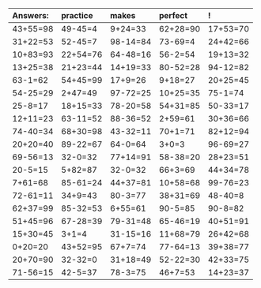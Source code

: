 | Answers: | practice | makes | perfect | ! |
| :--- | :--- | :--- | :--- | :--- |
| 43+55=98 | 49-45=4 | 9+24=33 | 62+28=90 | 17+53=70 | 
| 31+22=53 | 52-45=7 | 98-14=84 | 73-69=4 | 24+42=66 | 
| 10+83=93 | 22+54=76 | 64-48=16 | 56-2=54 | 19+13=32 | 
| 13+25=38 | 21+23=44 | 14+19=33 | 80-52=28 | 94-12=82 | 
| 63-1=62 | 54+45=99 | 17+9=26 | 9+18=27 | 20+25=45 | 
| 54-25=29 | 2+47=49 | 97-72=25 | 10+25=35 | 75-1=74 | 
| 25-8=17 | 18+15=33 | 78-20=58 | 54+31=85 | 50-33=17 | 
| 12+11=23 | 63-11=52 | 88-36=52 | 2+59=61 | 30+36=66 | 
| 74-40=34 | 68+30=98 | 43-32=11 | 70+1=71 | 82+12=94 | 
| 20+20=40 | 89-22=67 | 64-0=64 | 3+0=3 | 96-69=27 | 
| 69-56=13 | 32-0=32 | 77+14=91 | 58-38=20 | 28+23=51 | 
| 20-5=15 | 5+82=87 | 32-0=32 | 66+3=69 | 44+34=78 | 
| 7+61=68 | 85-61=24 | 44+37=81 | 10+58=68 | 99-76=23 | 
| 72-61=11 | 34+9=43 | 80-3=77 | 38+31=69 | 48-40=8 | 
| 62+37=99 | 85-32=53 | 6+55=61 | 90-5=85 | 90-8=82 | 
| 51+45=96 | 67-28=39 | 79-31=48 | 65-46=19 | 40+51=91 | 
| 15+30=45 | 3+1=4 | 31-15=16 | 11+68=79 | 26+42=68 | 
| 0+20=20 | 43+52=95 | 67+7=74 | 77-64=13 | 39+38=77 | 
| 20+70=90 | 32-32=0 | 31+18=49 | 52-22=30 | 42+33=75 | 
| 71-56=15 | 42-5=37 | 78-3=75 | 46+7=53 | 14+23=37 | 
